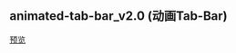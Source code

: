 ## animated-tab-bar_v2.0 (动画Tab-Bar)

[预览](https://cl9000.gitee.io/web-code/web-css-html/animated-tab-bar_v2.0/)
